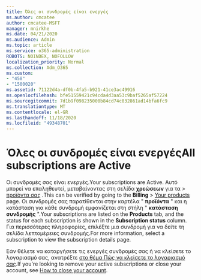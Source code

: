 ```yaml
---
title: Όλες οι συνδρομές είναι ενεργές
ms.author: cmcatee
author: cmcatee-MSFT
manager: mnirkhe
ms.date: 04/21/2020
ms.audience: Admin
ms.topic: article
ms.service: o365-administration
ROBOTS: NOINDEX, NOFOLLOW
localization_priority: Normal
ms.collection: Adm_O365
ms.custom:
- "458"
- "1500020"
ms.assetid: 71122d4a-df0b-4fa5-b921-41ce3ac49916
ms.openlocfilehash: bfe51559421c94cda4d3aa53c9baf5265af57224
ms.sourcegitcommit: 7d1b9f098235000b84cd74c032861ad14bfa6fc9
ms.translationtype: MT
ms.contentlocale: el-GR
ms.lasthandoff: 11/18/2020
ms.locfileid: "49348701"
---
```

# <a name="all-subscriptions-are-active"></a><span data-ttu-id="63f7f-102">Όλες οι συνδρομές είναι ενεργές</span><span class="sxs-lookup"><span data-stu-id="63f7f-102">All subscriptions are Active</span></span>

<span data-ttu-id="63f7f-103">Οι συνδρομές σας είναι ενεργές.</span><span class="sxs-lookup"><span data-stu-id="63f7f-103">Your subscriptions are Active.</span></span> <span data-ttu-id="63f7f-104">Αυτό μπορεί να επαληθευτεί, μεταβαίνοντας στη σελίδα **χρεώσεων** για τα \> [προϊόντα σας](https://go.microsoft.com/fwlink/p/?linkid=842054) .</span><span class="sxs-lookup"><span data-stu-id="63f7f-104">This can be verified by going to the **Billing** \> [Your products](https://go.microsoft.com/fwlink/p/?linkid=842054) page.</span></span> <span data-ttu-id="63f7f-105">Οι συνδρομές σας παρατίθενται στην καρτέλα " **προϊόντα** " και η κατάσταση για κάθε συνδρομή εμφανίζεται στη στήλη " **κατάσταση συνδρομής** ".</span><span class="sxs-lookup"><span data-stu-id="63f7f-105">Your subscriptions are listed on the **Products** tab, and the status for each subscription is shown in the **Subscription status** column.</span></span> <span data-ttu-id="63f7f-106">Για περισσότερες πληροφορίες, επιλέξτε μια συνδρομή για να δείτε τη σελίδα λεπτομέρειες συνδρομής.</span><span class="sxs-lookup"><span data-stu-id="63f7f-106">For more information, select a subscription to view the subscription details page.</span></span>
  
<span data-ttu-id="63f7f-107">Εάν θέλετε να καταργήσετε τις ενεργές συνδρομές σας ή να κλείσετε το λογαριασμό σας, ανατρέξτε [στο θέμα Πώς να κλείσετε το λογαριασμό σας](https://docs.microsoft.com/microsoft-365/commerce/close-your-account?view=o365-worldwide).</span><span class="sxs-lookup"><span data-stu-id="63f7f-107">If you're looking to remove your active subscriptions or close your account, see [How to close your account](https://docs.microsoft.com/microsoft-365/commerce/close-your-account?view=o365-worldwide).</span></span>
